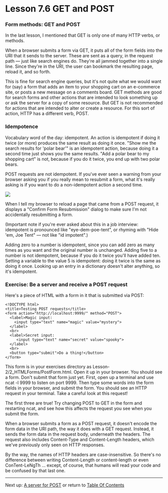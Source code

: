 # Lesson 7.6 GET and POST

### Form methods: GET and POST
In the last lesson, I mentioned that GET is only one of many HTTP verbs, or methods.

When a browser submits a form via GET, it puts all of the form fields into the URI that it sends to the server. These are sent as a query, in the request path — just like search engines do. They're all jammed together into a single line. Since they're in the URI, the user can bookmark the resulting page, reload it, and so forth.

This is fine for search engine queries, but it's not quite what we would want for (say) a form that adds an item to your shopping cart on an e-commerce site, or posts a new message on a comments board. GET methods are good for search forms and other actions that are intended to look something up or ask the server for a copy of some resource. But GET is not recommended for actions that are intended to alter or create a resource. For this sort of action, HTTP has a different verb, POST.

### Idempotence
Vocabulary word of the day: idempotent. An action is idempotent if doing it twice (or more) produces the same result as doing it once. "Show me the search results for 'polar bear'" is an idempotent action, because doing it a second time just shows you the same results. "Add a polar bear to my shopping cart" is not, because if you do it twice, you end up with two polar bears.

POST requests are not idempotent. If you've ever seen a warning from your browser asking you if you really mean to resubmit a form, what it's really asking is if you want to do a non-idempotent action a second time.

<img src="https://d17h27t6h515a5.cloudfront.net/topher/2016/October/580f75a6_cow/cow.png">

When I tell my browser to reload a page that came from a POST request, it displays a "Confirm Form Resubmission" dialog to make sure I'm not accidentally resubmitting a form.

(Important note if you're ever asked about this in a job interview: idempotent is pronounced like "eye-dem-poe-tent", or rhyming with "Hide 'em, Joe Tent" — not like "id impotent".)

Adding zero to a number is idempotent, since you can add zero as many times as you want and the original number is unchanged. Adding five to a number is not idempotent, because if you do it twice you'll have added ten. Setting a variable to the value 5 is idempotent: doing it twice is the same as doing it once. Looking up an entry in a dictionary doesn't alter anything, so it's idempotent.

### Exercise: Be a server and receive a POST request
Here's a piece of HTML with a form in it that is submitted via POST:
```
<!DOCTYPE html>
<title>Testing POST requests</title>
<form action="http://localhost:9999/" method="POST">
  <label>Magic input:
    <input type="text" name="magic" value="mystery">
  </label>
  <br>
  <label>Secret input:
     <input type="text" name="secret" value="spooky">
  </label>
  <br>
  <button type="submit">Do a thing!</button>
</form>
```
This form is in your exercises directory as Lesson-2/2_HTMLForms/PostForm.html. Open it up in your browser. You should see a form. Don't submit that form just yet. First, open up a terminal and use ncat -l 9999 to listen on port 9999. Then type some words into the form fields in your browser, and submit the form. You should see an HTTP request in your terminal. Take a careful look at this request!

The first three are true! Try changing POST to GET in the form and restarting ncat, and see how this affects the request you see when you submit the form.

When a browser submits a form as a POST request, it doesn't encode the form data in the URI path, the way it does with a GET request. Instead, it sends the form data in the request body, underneath the headers. The request also includes Content-Type and Content-Length headers, which we've previously only seen on HTTP responses.

By the way, the names of HTTP headers are case-insensitive. So there's no difference between writing Content-Length or content-length or even ConTent-LeNgTh … except, of course, that humans will read your code and be confused by that last one.

- - -
Next up: [A server for POST](ND024_Part4_Lesson07_07.md) or return to [Table Of Contents](./ND024_TableOfContents.md)
